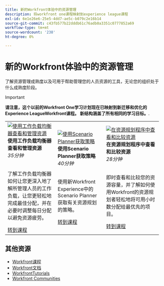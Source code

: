 ```yaml
---
title: 新的Workfront体验中的资源管理
description: 将workfront one课程映射到experience league课程
exl-id: 6e1e26e6-25e5-4dd7-ae5c-b079c2e16b14
source-git-commit: c43fb577b22dddb61c76adb0a3351c0777852a69
workflow-type: tm+mt
source-wordcount: '238'
ht-degree: 0%

---
```


# 新的Workfront体验中的资源管理

了解资源管理成熟度以及可用于帮助管理您的人员资源的工具，无论您的组织处于什么成熟度阶段。

>[!IMPORTANT]
>
>**请注意，这个以前的Workfront One学习计划现在已映射到新迁移和优化的Experience LeagueWorkfront课程。  新结构涵盖了所有相同的学习目标。**.

<table>
  <tr>
   <td>
      <a href="https://experienceleague.adobe.com/?recommended=Workfront-L-1-2022.1.workloadbalancer">
      <img alt="使用工作负载均衡器查看和管理资源" src="https://cdn.experienceleague.adobe.com/thumb/view-and-manage-resources-with-the-workload-balancer.png"/>
      </a>
      <div>
         <strong>使用工作负载均衡器查看和管理资源</strong></a>
         <br/><em>35分钟</em>
      </div>
      <p>
        <br/>
         了解工作负载均衡器如何让您更深入地了解所管理人员的工作负载，让您更轻松地完成最佳分配，并在必要时调整每日分配以避免资源疲劳。
      </p>
      <a  rel="noreferrer" target="_blank" href="https://experienceleague.adobe.com/?recommended=Workfront-L-1-2022.1.workloadbalancer" class="spectrum-Button spectrum-Button--primary spectrum-Button--sizeM">
      <span class="spectrum-Button-label has-no-wrap has-text-weight-bold">转到课程</span>
      </a>
   </td>   
   <td>
      <a href="https://experienceleague.adobe.com/?recommended=Workfront-L-1-2022.1.scenarioplanner">
      <img alt="使用Scenario Planner获取策略" src="https://cdn.experienceleague.adobe.com/thumb/get-strategic-with-the-scenario-planner.png"/>
      </a>
      <div>
         <strong>使用Scenario Planner获取策略</strong></a>
         <br/><em>40分钟</em>
      </div>
      <p>
        <br/>
         使用新Workfront Experience中的Scenario Planner获取有关资源规划的策略。
      </p>
      <a  rel="noreferrer" target="_blank" href="https://experienceleague.adobe.com/?recommended=Workfront-L-1-2022.1.scenarioplanner" class="spectrum-Button spectrum-Button--primary spectrum-Button--sizeM">
      <span class="spectrum-Button-label has-no-wrap has-text-weight-bold">转到课程</span>
      </a>
   </td>
    <td>
      <a href="https://experienceleague.adobe.com/?recommended=Workfront-L-1-2022.1.resourceplanner">
      <img alt="在资源规划程序中查看和比较资源" src="https://cdn.experienceleague.adobe.com/thumb/view-and-compare-resources-in-the-resource-planner.png"/>
      </a>
      <div>
         <strong>在资源规划程序中查看和比较资源</strong></a>
         <br/><em>28分钟</em>
      </div>
      <p>
        <br/>
         即时查看和比较您的资源容量，并了解如何使用Workfront的资源规划者轻松地将可用小时数分配给最优先的项目。
      </p>
      <a  rel="noreferrer" target="_blank" href="https://experienceleague.adobe.com/?recommended=Workfront-L-1-2022.1.resourceplanner" class="spectrum-Button spectrum-Button--primary spectrum-Button--sizeM">
      <span class="spectrum-Button-label has-no-wrap has-text-weight-bold">转到课程</span>
      </a>
   </td>
  </tr>

</table>

## 其他资源

* [Workfront课程](https://experienceleague.adobe.com/?lang=en&amp;Solution=Workfront#courses)
* [Workfront文档](https://experienceleague.adobe.com/docs/workfront.html)
* [WorkfrontTutorials](https://experienceleague.adobe.com/docs/workfront-learn/tutorials-workfront/home.html)
* [Workfront Communities](https://experienceleaguecommunities.adobe.com/t5/workfront/ct-p/workfront)
